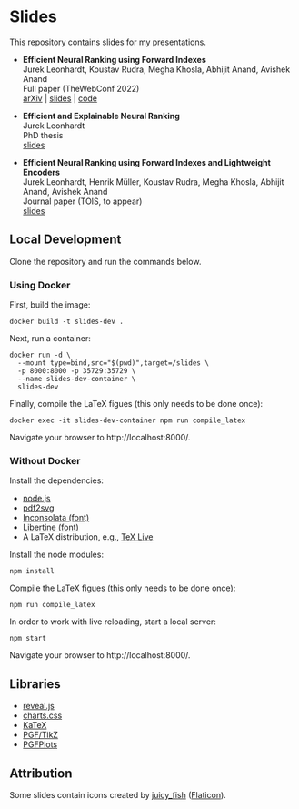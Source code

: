 # Slides
This repository contains slides for my presentations.

- **Efficient Neural Ranking using Forward Indexes**\
  Jurek Leonhardt, Koustav Rudra, Megha Khosla, Abhijit Anand, Avishek Anand\
  Full paper (TheWebConf 2022)\
  [arXiv](https://arxiv.org/abs/2110.06051) | [slides](https://mrjleo.github.io/slides/www22_fast-forward-indexes) | [code](https://github.com/mrjleo/fast-forward-indexes)

- **Efficient and Explainable Neural Ranking**\
  Jurek Leonhardt\
  PhD thesis\
  [slides](https://mrjleo.github.io/slides/phd)

- **Efficient Neural Ranking using Forward Indexes and Lightweight Encoders**\
  Jurek Leonhardt, Henrik Müller, Koustav Rudra, Megha Khosla, Abhijit Anand, Avishek Anand\
  Journal paper (TOIS, to appear)\
  [slides](https://mrjleo.github.io/slides/tois24_fast-forward-indexes)

## Local Development
Clone the repository and run the commands below.

### Using Docker
First, build the image:
```
docker build -t slides-dev .
```

Next, run a container:
```
docker run -d \
  --mount type=bind,src="$(pwd)",target=/slides \
  -p 8000:8000 -p 35729:35729 \
  --name slides-dev-container \
  slides-dev
```

Finally, compile the LaTeX figues (this only needs to be done once):
```
docker exec -it slides-dev-container npm run compile_latex
```

Navigate your browser to http://localhost:8000/.

### Without Docker
Install the dependencies:
* [node.js](https://nodejs.org/en/)
* [pdf2svg](https://github.com/dawbarton/pdf2svg)
* [Inconsolata (font)](https://fonts.google.com/specimen/Inconsolata)
* [Libertine (font)](https://libertine-fonts.org/)
* A LaTeX distribution, e.g., [TeX Live](https://tug.org/texlive/)

Install the node modules:
```
npm install
```

Compile the LaTeX figues (this only needs to be done once):
```
npm run compile_latex
```

In order to work with live reloading, start a local server:
```
npm start
```

Navigate your browser to http://localhost:8000/.

## Libraries
- [reveal.js](https://revealjs.com/)
- [charts.css](https://chartscss.org/)
- [KaTeX](https://katex.org/)
- [PGF/TikZ](https://ctan.org/pkg/pgf)
- [PGFPlots](https://ctan.org/pkg/pgfplots)

## Attribution
Some slides contain icons created by [juicy_fish](https://www.flaticon.com/authors/juicy-fish/) ([Flaticon](https://www.flaticon.com/)).
